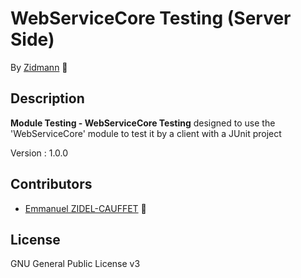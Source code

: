 # WebServiceCore Testing (Server Side)

By [Zidmann](mailto:emmanuel.zidel@gmail.com) :bow: 

## Description

**Module Testing - WebServiceCore Testing** designed to use the 'WebServiceCore' module to test it by a client with a JUnit project

Version : 1.0.0

## Contributors

* [Emmanuel ZIDEL-CAUFFET](mailto:emmanuel.zidel@gmail.com) :bow: 

## License

GNU General Public License v3
